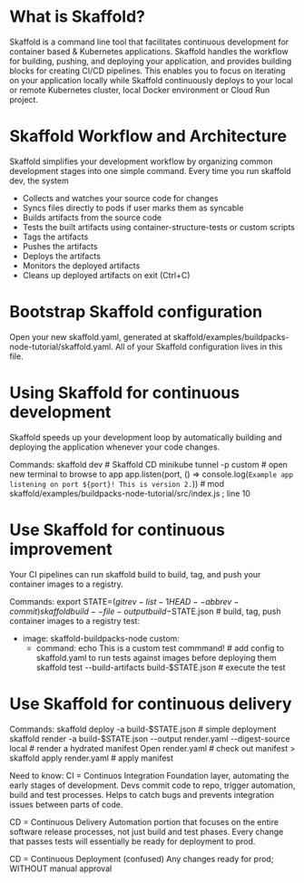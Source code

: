 # What is Skaffold? 

Skaffold is a command line tool that facilitates continuous development for container based & Kubernetes applications. Skaffold handles the workflow for building, pushing, and deploying your application, and provides building blocks for creating CI/CD pipelines. This enables you to focus on iterating on your application locally while Skaffold continuously deploys to your local or remote Kubernetes cluster, local Docker environment or Cloud Run project.

# Skaffold Workflow and Architecture 
Skaffold simplifies your development workflow by organizing common development stages into one simple command. Every time you run skaffold dev, the system

- Collects and watches your source code for changes
- Syncs files directly to pods if user marks them as syncable
- Builds artifacts from the source code
- Tests the built artifacts using container-structure-tests or custom scripts
- Tags the artifacts
- Pushes the artifacts
- Deploys the artifacts
- Monitors the deployed artifacts
- Cleans up deployed artifacts on exit (Ctrl+C)

# Bootstrap Skaffold configuration
Open your new skaffold.yaml, generated at skaffold/examples/buildpacks-node-tutorial/skaffold.yaml. All of your Skaffold configuration lives in this file.

# Using Skaffold for continuous development
Skaffold speeds up your development loop by automatically building and deploying the application whenever your code changes.

Commands: 
    skaffold dev                    # Skaffold CD
    minikube tunnel -p custom       # open new terminal to browse to app
    app.listen(port, () => console.log(`Example app listening on port ${port}! This is version 2.`)) # mod skaffold/examples/buildpacks-node-tutorial/src/index.js ; line 10

# Use Skaffold for continuous improvement
Your CI pipelines can run skaffold build to build, tag, and push your container images to a registry.

Commands: 
    export STATE=$(git rev-list -1 HEAD --abbrev-commit)
skaffold build --file-output build-$STATE.json  # build, tag, push container images to a registry
    test:
- image: skaffold-buildpacks-node
  custom:
    - command: echo This is a custom test commmand! # add config to skaffold.yaml to run tests against images before deploying them
    skaffold test --build-artifacts build-$STATE.json # execute the test

# Use Skaffold for continuous delivery

Commands: 
    skaffold deploy -a build-$STATE.json  # simple deployment
    skaffold render -a build-$STATE.json --output render.yaml --digest-source local # render a hydrated manifest
    Open render.yaml # check out manifest > skaffold apply render.yaml # apply manifest

Need to know:
CI = Continuos Integration
    Foundation layer, automating the early stages of development. Devs commit code to repo, trigger automation, build and test processes. Helps to catch bugs and prevents integration issues between parts of code. 

CD = Continuous Delivery
    Automation portion that focuses on the entire software release processes, not just build and test phases. Every change that passes tests will essentially be ready for deployment to prod. 

CD = Continuous Deployment (confused)
    Any changes ready for prod; WITHOUT manual approval


